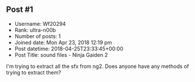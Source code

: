 ## Post #1
- Username: Wf20294
- Rank: ultra-n00b
- Number of posts: 1
- Joined date: Mon Apr 23, 2018 12:19 pm
- Post datetime: 2018-04-25T23:33:45+00:00
- Post Title: sound files - Ninja Gaiden 2

I'm trying to extract all the sfx from ng2. Does anyone have any methods of trying to extract them?
